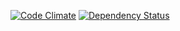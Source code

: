 [![Code Climate](https://codeclimate.com/github/tkawachi/hipworktime.png)](https://codeclimate.com/github/tkawachi/hipworktime)
[![Dependency Status](https://gemnasium.com/tkawachi/hipworktime.png)](https://gemnasium.com/tkawachi/hipworktime)

